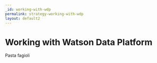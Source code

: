 ```yaml
---
_id: working-with-wdp
permalink: strategy-working-with-wdp
layout: default2
---
```


# Working with Watson Data Platform

Pasta fagioli